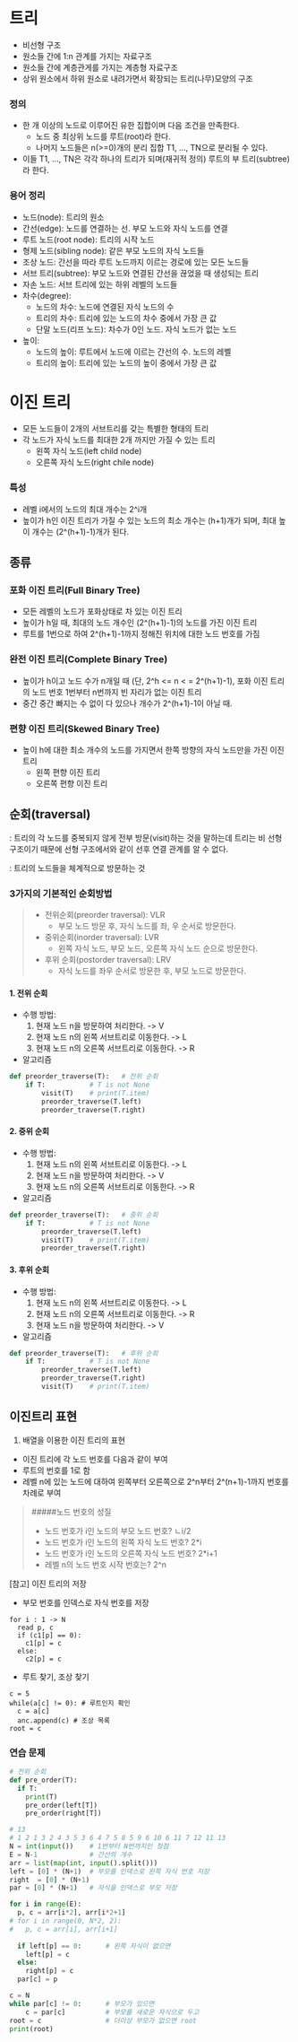 # 트리
- 비선형 구조
- 원소들 간에 1:n 관계를 가지는 자료구조
- 원소들 간에 계층관게를 가지는 계층형 자료구조
- 상위 원소에서 하위 원소로 내려가면서 확장되는 트리(나무)모양의 구조

### 정의
- 한 개 이상의 노드로 이루어진 유한 집합이며 다음 조건을 만족한다.
    - 노드 중 최상위 노드를 루트(root)라 한다.
    - 나머지 노드들은 n(>=0)개의 분리 집합 T1, ..., TN으로 분리될 수 있다.
- 이들 T1, ..., TN은 각각 하나의 트리가 되며(재귀적 정의) 루트의 부 트리(subtree)라 한다.

### 용어 정리
- 노드(node): 트리의 원소
- 간선(edge): 노드를 연결하는 선. 부모 노드와 자식 노드를 연결
- 루트 노드(root node): 트리의 시작 노드
- 형제 노드(sibling node): 같은 부모 노드의 자식 노드들
- 조상 노드: 간선을 따라 루트 노드까지 이르는 경로에 있는 모든 노드들
- 서브 트리(subtree): 부모 노드와 연결된 간선을 끊었을 때 생성되는 트리
- 자손 노드: 서브 트리에 있는 하위 레벨의 노드들
- 차수(degree):
    - 노드의 차수: 노드에 연결된 자식 노드의 수
    - 트리의 차수: 트리에 있는 노드의 차수 중에서 가장 큰 값
    - 단말 노드(리프 노드): 차수가 0인 노드. 자식 노드가 없는 노드
- 높이:
    - 노드의 높이: 루트에서 노드에 이르는 간선의 수. 노드의 레벨
    - 트리의 높이: 트리에 있는 노드의 높이 중에서 가장 큰 값

# 이진 트리
- 모든 노드들이 2개의 서브트리를 갖는 특별한 형태의 트리
- 각 노드가 자식 노드를 최대한 2개 까지만 가질 수 있는 트리
    - 왼쪽 자식 노드(left child node)
    - 오른쪽 자식 노드(right chile node)

### 특성
- 레벨 i에서의 노드의 최대 개수는 2^i개
- 높이가 h인 이진 트리가 가질 수 있는 노드의 최소 개수는 (h+1)개가 되며, 최대 높이 개수는 (2^(h+1)-1)개가 된다.

## 종류
### 포화 이진 트리(Full Binary Tree)
- 모든 레벨의 노드가 포화상태로 차 있는 이진 트리
- 높이가 h일 때, 최대의 노드 개수인 (2^(h+1)-1)의 노드를 가진 이진 트리
- 루트를 1번으로 하여 2^(h+1)-1까지 정해진 위치에 대한 노드 번호를 가짐

### 완전 이진 트리(Complete Binary Tree)
- 높이가 h이고 노드 수가 n개일 때 (단, 2^h <= n < = 2^(h+1)-1), 포화 이진 트리의 노드 번호 1번부터 n번까지 빈 자리가 없는 이진 트리
- 중간 중간 빠지는 수 없이 다 있으나 개수가 2^(h+1)-1이 아닐 때.

### 편향 이진 트리(Skewed Binary Tree)
- 높이 h에 대한 최소 개수의 노드를 가지면서 한쪽 방향의 자식 노드만을 가진 이진 트리
    - 왼쪽 편향 이진 트리
    - 오른쪽 편향 이진 트리

## 순회(traversal)
: 트리의 각 노드를 중복되지 않게 전부 방문(visit)하는 것을 말하는데 트리는 비 선형 구조이기 때문에 선형 구조에서와 같이 선후 연결 관계를 알 수 없다.

: 트리의 노드들을 체계적으로 방문하는 것

### 3가지의 기본적인 순회방법
>- 전위순회(preorder traversal): VLR
>    - 부모 노드 방문 후, 자식 노드를 좌, 우 순서로 방문한다.
>- 중위순회(inorder traversal): LVR
>    - 왼쪽 자식 노드, 부모 노드, 오른쪽 자식 노드 순으로 방문한다.
>- 후위 순회(postorder traversal): LRV
>    - 자식 노드를 좌우 순서로 방문한 후, 부모 노드로 방문한다.

#### 1. 전위 순회
- 수행 방법:
    1. 현재 노드 n을 방문하여 처리한다. -> V
    2. 현재 노드 n의 왼쪽 서브트리로 이동한다. -> L
    3. 현재 노드 n의 오른쪽 서브트리로 이동한다. -> R
- 알고리즘
```python
def preorder_traverse(T):   # 전위 순회
    if T:           # T is not None
        visit(T)    # print(T.item)
        preorder_traverse(T.left)
        preorder_traverse(T.right)
```

#### 2. 중위 순회
- 수행 방법:
    1. 현재 노드 n의 왼쪽 서브트리로 이동한다. -> L
    2. 현재 노드 n을 방문하여 처리한다. -> V
    3. 현재 노드 n의 오른쪽 서브트리로 이동한다. -> R
- 알고리즘
```python
def preorder_traverse(T):   # 중위 순회
    if T:           # T is not None
        preorder_traverse(T.left)
        visit(T)    # print(T.item)
        preorder_traverse(T.right)
```

#### 3. 후위 순회
- 수행 방법:
    1. 현재 노드 n의 왼쪽 서브트리로 이동한다. -> L
    2. 현재 노드 n의 오른쪽 서브트리로 이동한다. -> R
    3. 현재 노드 n을 방문하여 처리한다. -> V
- 알고리즘
```python
def preorder_traverse(T):   # 후위 순회
    if T:           # T is not None
        preorder_traverse(T.left)
        preorder_traverse(T.right)
        visit(T)    # print(T.item)
```

## 이진트리 표현
1. 배열을 이용한 이진 트리의 표현
  - 이진 트리에 각 노드 번호를 다음과 같이 부여
  - 루트의 번호를 1로 함
  - 레벨 n에 있는 노드에 대하여 왼쪽부터 오른쪽으로 2^n부터 2^(n+1)-1까지 번호를 차례로 부여
> #####노드 번호의 성질
> - 노드 번호가 i인 노드의 부모 노드 번호? ㄴi/2
> - 노드 번호가 i인 노드의 왼쪽 자식 노드 번호? 2*i
> - 노드 번호가 i인 노드의 오른쪽 자식 노드 번호? 2*i+1
> - 레벨 n의 노드 번호 시작 번호는? 2^n

[참고] 이진 트리의 저장
- 부모 번호를 인덱스로 자식 번호를 저장
```
for i : 1 -> N
  read p, c
  if (c1[p] == 0):
    c1[p] = c
  else:
    c2[p] = c
```
- 루트 찾기, 조상 찾기
```
c = 5
while(a[c] != 0): # 루트인지 확인
  c = a[c]
  anc.append(c) # 조상 목록
root = c
```

### 연습 문제
```python
# 전위 순회
def pre_order(T):
  if T:
    print(T)
    pre_order(left[T])
    pre_order(right[T])

# 13
# 1 2 1 3 2 4 3 5 3 6 4 7 5 8 5 9 6 10 6 11 7 12 11 13
N = int(input())    # 1번부터 N번까지인 정점
E = N-1             # 간선의 개수
arr = list(map(int, input().split()))
left = [0] * (N+1)  # 부모를 인덱스로 왼쪽 자식 번호 저장
right  = [0] * (N+1)
par = [0] * (N+1)   # 자식을 인덱스로 부모 저장

for i in range(E):
  p, c = arr[i*2], arr[i*2+1]
# for i in range(0, N*2, 2):
#   p, c = arr[i], arr[i+1]
  
  if left[p] == 0:      # 왼쪽 자식이 없으면
    left[p] = c
  else:
    right[p] = c
  par[c] = p

c = N
while par[c] != 0:      # 부모가 있으면
    c = par[c]          # 부모를 새로운 자식으로 두고
root = c                # 더이상 부모가 없으면 root
print(root)
```